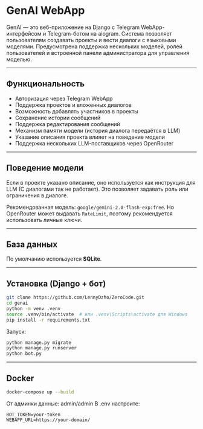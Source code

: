 # GenAI WebApp

GenAI — это веб-приложение на Django с Telegram WebApp-интерфейсом и Telegram-ботом на aiogram. Система позволяет пользователям создавать проекты и вести диалоги с языковыми моделями. Предусмотрена поддержка нескольких моделей, ролей пользователей и встроенной панели администратора для управления моделью.

---

## Функциональность

* Авторизация через Telegram WebApp
* Поддержка проектов и вложенных диалогов
* Возможность добавлять участников в проекты
* Сохранение истории сообщений
* Поддержка редактирования сообщений
* Механизм памяти модели (история диалога передаётся в LLM)
* Указание описания проекта влияет на поведение модели
* Поддержка нескольких LLM-поставщиков через OpenRouter


---

## Поведение модели

Если в проекте указано описание, оно используется как инструкция для LLM (C диалогами так не работает). Это позволяет задавать роль или ограничения в диалоге.

Рекомендованная модель: `google/gemini-2.0-flash-exp:free`. Но OpenRouter может выдавать `RateLimit`, поэтому рекомендуется использовать личные ключи.

---

## База данных

По умолчанию используется **SQLite**. 

---

## Установка (Django + бот)

```bash
git clone https://github.com/LennyDzho/ZeroCode.git
cd genai
python -m venv .venv
source .venv/bin/activate  # или .venv\Scripts\activate для Windows
pip install -r requirements.txt
```

Запуск:

```bash
python manage.py migrate
python manage.py runserver
python bot.py
```

---

## Docker

```bash
docker-compose up --build
```
От админки данные: admin/admin
В .env настроите:

```
BOT_TOKEN=your-token
WEBAPP_URL=https://your-domain/
```



